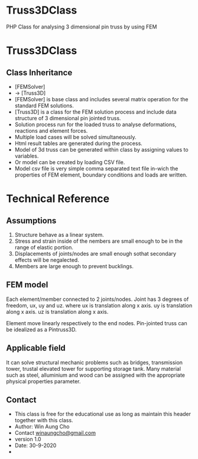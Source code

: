# Truss3DClass
PHP Class for analysing 3 dimensional pin truss by using FEM


 # Truss3DClass
 
 ## Class Inheritance
 * [FEMSolver]
 *  -> [Truss3D]
 * [FEMSolver] is base class and includes several matrix operation for the standard FEM solutions.
 * [Truss3D] is a class for the FEM solution process and include data structure of 3 dimensional pin jointed truss.
 * Solution process run for the loaded truss to analyse deformations, reactions and element forces.
 * Multiple load cases will be solved simultaneously.
 * Html result tables are generated during the process.
 * Model of 3d truss can be generated within class by assigning values to variables.
 * Or model can be created by loading CSV file.
 * Model csv file is very simple comma separated text file in-wich the properties of FEM element, boundary conditions and loads are written.

# Technical Reference

## Assumptions

1. Structure behave as a linear system.
2. Stress and strain inside of the nembers are small enough to be in the range of elastic portion.
3. Displacements of joints/nodes are small enough sothat secondary effects will be negalected.
4. Members are large enough to prevent bucklings.

## FEM model

Each element/member connected to 2 joints/nodes.
Joint has 3 degrees of freedom, ux, uy and uz.
where
ux is translation along x axis.
uy is translation along x axis.
uz is translation along x axis.

Element move linearly respectively to the end nodes.
Pin-jointed truss can be idealized as a Pintruss3D.

## Applicable field
It can solve structural mechanic problems such as bridges, transmission tower, trustal elevated tower for supporting storage tank.
Many material such as steel, alluminium and wood can be assigned with the appropriate physical properties parameter.

## Contact
 * This class is free for the educational use as long as maintain this header together with this class.
 * Author: Win Aung Cho
 * Contact winaungcho@gmail.com
 * version 1.0
 * Date: 30-9-2020
 *

